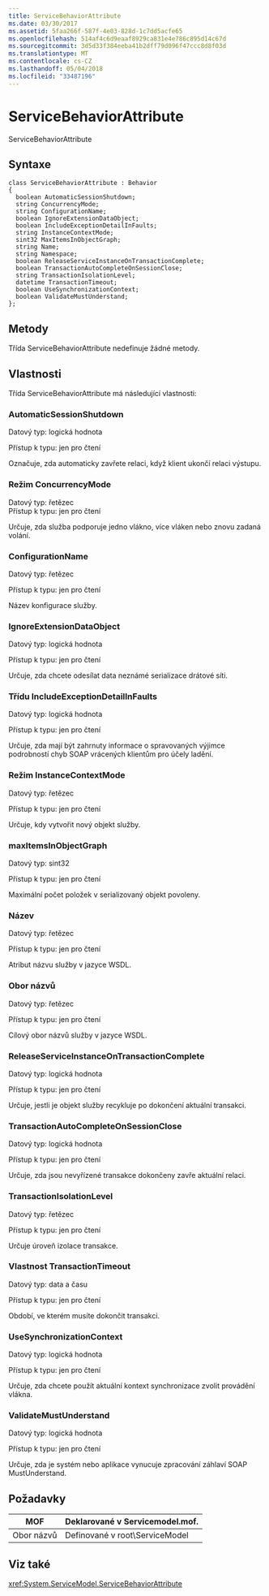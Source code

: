 ```yaml
---
title: ServiceBehaviorAttribute
ms.date: 03/30/2017
ms.assetid: 5faa266f-587f-4e03-828d-1c7dd5acfe65
ms.openlocfilehash: 514af4c6d9eaaf8929ca831e4e786c895d14c67d
ms.sourcegitcommit: 3d5d33f384eeba41b2dff79d096f47ccc8d8f03d
ms.translationtype: MT
ms.contentlocale: cs-CZ
ms.lasthandoff: 05/04/2018
ms.locfileid: "33487196"
---
```

# <a name="servicebehaviorattribute"></a>ServiceBehaviorAttribute
ServiceBehaviorAttribute  
  
## <a name="syntax"></a>Syntaxe  
  
```  
class ServiceBehaviorAttribute : Behavior  
{  
  boolean AutomaticSessionShutdown;  
  string ConcurrencyMode;  
  string ConfigurationName;  
  boolean IgnoreExtensionDataObject;  
  boolean IncludeExceptionDetailInFaults;  
  string InstanceContextMode;  
  sint32 MaxItemsInObjectGraph;  
  string Name;  
  string Namespace;  
  boolean ReleaseServiceInstanceOnTransactionComplete;  
  boolean TransactionAutoCompleteOnSessionClose;  
  string TransactionIsolationLevel;  
  datetime TransactionTimeout;  
  boolean UseSynchronizationContext;  
  boolean ValidateMustUnderstand;  
};  
```  
  
## <a name="methods"></a>Metody  
 Třída ServiceBehaviorAttribute nedefinuje žádné metody.  
  
## <a name="properties"></a>Vlastnosti  
 Třída ServiceBehaviorAttribute má následující vlastnosti:  
  
### <a name="automaticsessionshutdown"></a>AutomaticSessionShutdown  
 Datový typ: logická hodnota  
  
 Přístup k typu: jen pro čtení  
  
 Označuje, zda automaticky zavřete relaci, když klient ukončí relaci výstupu.  
  
### <a name="concurrencymode"></a>Režim ConcurrencyMode  
 Datový typ: řetězec  
Přístup k typu: jen pro čtení  
  
 Určuje, zda služba podporuje jedno vlákno, více vláken nebo znovu zadaná volání.  
  
### <a name="configurationname"></a>ConfigurationName  
 Datový typ: řetězec  
  
 Přístup k typu: jen pro čtení  
  
 Název konfigurace služby.  
  
### <a name="ignoreextensiondataobject"></a>IgnoreExtensionDataObject  
 Datový typ: logická hodnota  
  
 Přístup k typu: jen pro čtení  
  
 Určuje, zda chcete odesílat data neznámé serializace drátové síti.  
  
### <a name="includeexceptiondetailinfaults"></a>Třídu IncludeExceptionDetailInFaults  
 Datový typ: logická hodnota  
  
 Přístup k typu: jen pro čtení  
  
 Určuje, zda mají být zahrnuty informace o spravovaných výjimce podrobností chyb SOAP vrácených klientům pro účely ladění.  
  
### <a name="instancecontextmode"></a>Režim InstanceContextMode  
 Datový typ: řetězec  
  
 Přístup k typu: jen pro čtení  
  
 Určuje, kdy vytvořit nový objekt služby.  
  
### <a name="maxitemsinobjectgraph"></a>maxItemsInObjectGraph  
 Datový typ: sint32  
  
 Přístup k typu: jen pro čtení  
  
 Maximální počet položek v serializovaný objekt povoleny.  
  
### <a name="name"></a>Název  
 Datový typ: řetězec  
  
 Přístup k typu: jen pro čtení  
  
 Atribut názvu služby v jazyce WSDL.  
  
### <a name="namespace"></a>Obor názvů  
 Datový typ: řetězec  
  
 Přístup k typu: jen pro čtení  
  
 Cílový obor názvů služby v jazyce WSDL.  
  
### <a name="releaseserviceinstanceontransactioncomplete"></a>ReleaseServiceInstanceOnTransactionComplete  
 Datový typ: logická hodnota  
  
 Přístup k typu: jen pro čtení  
  
 Určuje, jestli je objekt služby recykluje po dokončení aktuální transakci.  
  
### <a name="transactionautocompleteonsessionclose"></a>TransactionAutoCompleteOnSessionClose  
 Datový typ: logická hodnota  
  
 Přístup k typu: jen pro čtení  
  
 Určuje, zda jsou nevyřízené transakce dokončeny zavře aktuální relaci.  
  
### <a name="transactionisolationlevel"></a>TransactionIsolationLevel  
 Datový typ: řetězec  
  
 Přístup k typu: jen pro čtení  
  
 Určuje úroveň izolace transakce.  
  
### <a name="transactiontimeout"></a>Vlastnost TransactionTimeout  
 Datový typ: data a času  
  
 Přístup k typu: jen pro čtení  
  
 Období, ve kterém musíte dokončit transakci.  
  
### <a name="usesynchronizationcontext"></a>UseSynchronizationContext  
 Datový typ: logická hodnota  
  
 Přístup k typu: jen pro čtení  
  
 Určuje, zda chcete použít aktuální kontext synchronizace zvolit provádění vlákna.  
  
### <a name="validatemustunderstand"></a>ValidateMustUnderstand  
 Datový typ: logická hodnota  
  
 Přístup k typu: jen pro čtení  
  
 Určuje, zda je systém nebo aplikace vynucuje zpracování záhlaví SOAP MustUnderstand.  
  
## <a name="requirements"></a>Požadavky  
  
|MOF|Deklarované v Servicemodel.mof.|  
|---------|-----------------------------------|  
|Obor názvů|Definované v root\ServiceModel|  
  
## <a name="see-also"></a>Viz také  
 <xref:System.ServiceModel.ServiceBehaviorAttribute>
